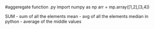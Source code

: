 #aggeregate function .py
import numpy as np
arr = mp.array([1,2],[3,4])

SUM - sum of all the elements
mean - avg of all the elements
median in python - average of the middle values

